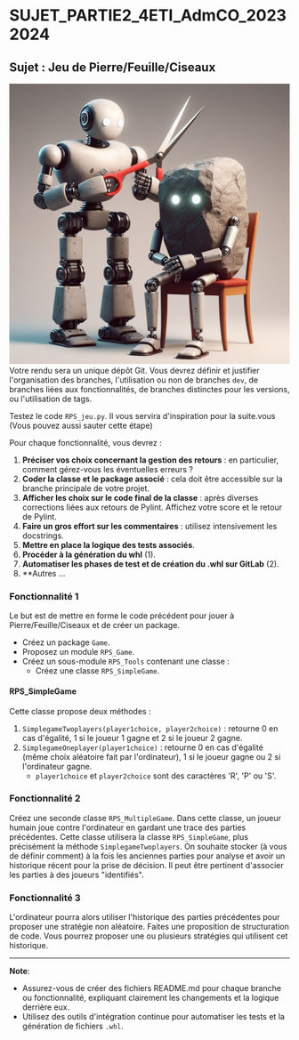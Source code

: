 # SUJET_PARTIE2_4ETI_AdmCO_20232024

## Sujet : Jeu de Pierre/Feuille/Ciseaux
![RPS](images/rps_m.jpg)
Votre rendu sera un unique dépôt Git. Vous devrez définir et justifier l'organisation des branches, l'utilisation ou non de branches `dev`, de branches liées aux fonctionnalités, de branches distinctes pour les versions, ou l'utilisation de tags.


Testez le code `RPS_jeu.py`. Il vous servira d'inspiration pour la suite.vous (Vous pouvez aussi sauter cette étape)

Pour chaque fonctionnalité, vous devrez :

1. **Préciser vos choix concernant la gestion des retours** : en particulier, comment gérez-vous les éventuelles erreurs ?
1. **Coder la classe et le package associé** : cela doit être accessible sur la branche principale de votre projet.
1. **Afficher les choix sur le code final de la classe** : après diverses corrections liées aux retours de Pylint. Affichez votre score et le retour de Pylint.
1. **Faire un gros effort sur les commentaires** : utilisez intensivement les docstrings.
1. **Mettre en place la logique des tests associés**.
1. **Procéder à la génération du whl** (1).
1. **Automatiser les phases de test et de création du .whl sur GitLab** (2).
1. **Autres ...

### Fonctionnalité 1

Le but est de mettre en forme le code précédent pour jouer à Pierre/Feuille/Ciseaux et de créer un package.

- Créez un package `Game`.
- Proposez un module `RPS_Game`.
- Créez un sous-module `RPS_Tools` contenant une classe :
  - Créez une classe `RPS_SimpleGame`.

#### RPS_SimpleGame

Cette classe propose deux méthodes :

1. `SimplegameTwoplayers(player1choice, player2choice)` : retourne 0 en cas d'égalité, 1 si le joueur 1 gagne et 2 si le joueur 2 gagne.
2. `SimplegameOneplayer(player1choice)` : retourne 0 en cas d'égalité (même choix aléatoire fait par l'ordinateur), 1 si le joueur gagne ou 2 si l'ordinateur gagne.
   - `player1choice` et `player2choice` sont des caractères 'R', 'P' ou 'S'.

### Fonctionnalité 2

Créez une seconde classe `RPS_MultipleGame`. Dans cette classe, un joueur humain joue contre l'ordinateur en gardant une trace des parties précédentes. Cette classe utilisera la classe `RPS_SimpleGame`, plus précisément la méthode `SimplegameTwoplayers`. On souhaite stocker (à vous de définir comment) à la fois les anciennes parties pour analyse et avoir un historique récent pour la prise de décision. Il peut être pertinent d'associer les parties à des joueurs "identifiés".

### Fonctionnalité 3

L'ordinateur pourra alors utiliser l'historique des parties précédentes pour proposer une stratégie non aléatoire. Faites une proposition de structuration de code. Vous pourrez proposer une ou plusieurs stratégies qui utilisent cet historique.

---
**Note**:

- Assurez-vous de créer des fichiers README.md pour chaque branche ou fonctionnalité, expliquant clairement les changements et la logique derrière eux.
- Utilisez des outils d'intégration continue pour automatiser les tests et la génération de fichiers `.whl`.
